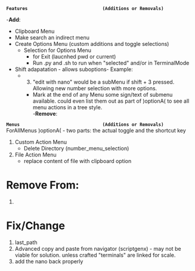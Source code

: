 
**`Features                            (Additions or Removals)`**

-**Add**:
  - Clipboard Menu
  - Make search an indirect menu
  - Create Options Menu (custom additions and toggle selections)
    - Selection for Options Menu
      - for Exit (laucnhed pwd or current)
      - Run .py and .sh to run when "selected" and/or in TerminalMode    
  - Shift adapatation - allows suboptions- Example:
    - 3) "edit with nano" would be a subMenu if shift + 3 pressed. Allowing new number selection with more options.
      - Mark at the end of any Menu some sign/text of submenu available. could even list them out as part of )optionA( to see all menu actions in a tree style.  
-**Remove**:

**`Menus                               (Additions or Removals)`**  
ForAllMenus
  )optionA( - two parts: the actual toggle and the shortcut key
  1. Custom Action Menu
        - Delete Directory (number_menu_selection)
  2. File Action Menu
        - replace content of file with clipboard option

# Remove From:
1.

# Fix/Change
1. last_path
2. Advanced copy and paste from navigator (scriptgenx) - may not be viable for solution.  unless crafted "terminals" are linked for scale. 
3. add the nano back properly
